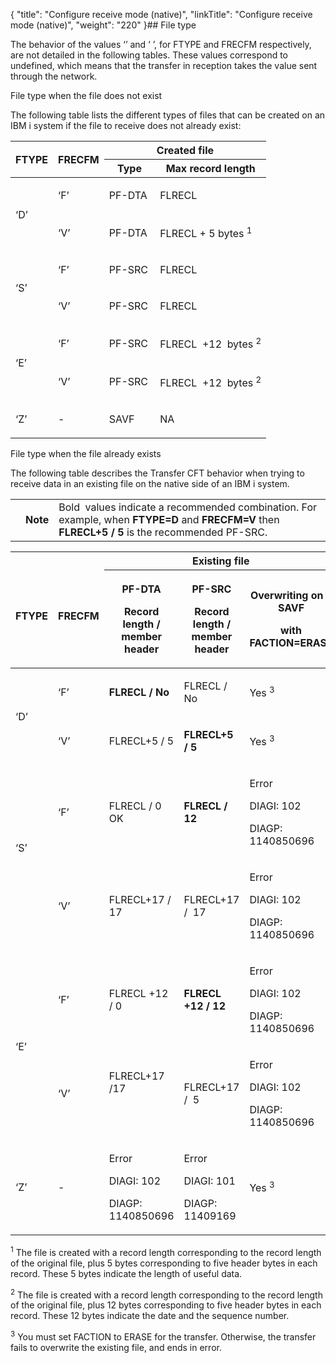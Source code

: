 {
    "title": "Configure receive mode (native)",
    "linkTitle": "Configure receive mode (native)",
    "weight": "220"
}## File type

The behavior of the values ‘’ and ‘ ’, for FTYPE and FRECFM respectively, are not detailed in the following tables. These values correspond to undefined, which means that the transfer in reception takes the value sent through the network. 

File type when the file does not exist

The following table lists the different types of files that can be created on an IBM i system if the file to receive does not already exist:

<table data-cellspacing="0">
<thead>
<tr class="header">
<th rowspan="2">FTYPE</th>
<th rowspan="2">FRECFM</th>
<th colspan="2">Created file</th>
</tr>
<tr class="odd">
<th>Type</th>
<th>Max record length</th>
</tr>
</thead>
<tbody>
<tr class="odd">
<td rowspan="2"><p>‘D’</p></td>
<td><p>‘F’</p></td>
<td><p>PF-DTA </p></td>
<td><p>FLRECL</p></td>
</tr>
<tr class="even">
<td><p>‘V’</p></td>
<td><p>PF-DTA</p></td>
<td><p>FLRECL + 5 bytes <sup>1</sup></p></td>
</tr>
<tr class="odd">
<td rowspan="2"><p>‘S’</p></td>
<td><p>‘F’</p></td>
<td><p>PF-SRC</p></td>
<td><p>FLRECL</p></td>
</tr>
<tr class="even">
<td><p>‘V’</p></td>
<td><p>PF-SRC</p></td>
<td><p>FLRECL</p></td>
</tr>
<tr class="odd">
<td rowspan="2"><p>‘E’</p></td>
<td><p>‘F’</p></td>
<td><p>PF-SRC</p></td>
<td><p>FLRECL  +12  bytes <sup>2</sup></p></td>
</tr>
<tr class="even">
<td><p>‘V’</p></td>
<td><p>PF-SRC</p></td>
<td><p>FLRECL  +12  bytes <sup>2</sup></p></td>
</tr>
<tr class="odd">
<td><p>‘Z’</p></td>
<td><p>-</p></td>
<td><p>SAVF</p></td>
<td><p>NA</p></td>
</tr>
</tbody>
</table>

File type when the file already exists

The following table describes the Transfer CFT behavior when trying to receive data in an existing file on the native side of an IBM i system.

<table data-cellpadding="0" data-cellspacing="0">
<tbody>
<tr class="odd">
<td data-valign="top"></td>
<td data-valign="top"><span><strong>Note</strong></span></td>
<td data-mc-autonum="&lt;b&gt;Note&lt;/b&gt;" data-valign="top">Bold  values indicate a recommended combination. For example, when <strong>FTYPE=D</strong> and <strong>FRECFM=V</strong> then <strong><strong>FLRECL+5 / 5</strong></strong> is the recommended PF-SRC.</td>
</tr>
</tbody>
</table>

<table data-cellspacing="0">
<thead>
<tr class="header">
<th rowspan="2">  FTYPE</th>
<th rowspan="2">  FRECFM</th>
<th colspan="3">Existing file</th>
</tr>
<tr class="odd">
<th><p>PF-DTA</p>
<p>Record length / member header</p></th>
<th><p>PF-SRC</p>
<p>Record length / member header</p></th>
<th><p>Overwriting on a SAVF</p>
<p>with FACTION=ERASE</p></th>
</tr>
</thead>
<tbody>
<tr class="odd">
<td rowspan="2"><p>‘D’</p></td>
<td><p>‘F’</p></td>
<td><p><strong>FLRECL / No</strong></p></td>
<td><p>FLRECL / No</p></td>
<td><p>Yes <sup>3</sup></p></td>
</tr>
<tr class="even">
<td><p>‘V’</p></td>
<td><p>FLRECL+5 / 5</p></td>
<td><p><strong>FLRECL+5 / 5</strong></p></td>
<td><p>Yes <sup>3</sup></p></td>
</tr>
<tr class="odd">
<td rowspan="2"><p>‘S’</p>
<p> </p></td>
<td><p>‘F’</p></td>
<td><p>FLRECL / 0  OK</p></td>
<td><p><strong>FLRECL / 12</strong></p></td>
<td><p>Error</p>
<p>DIAGI: 102</p>
<p>DIAGP: 1140850696</p></td>
</tr>
<tr class="even">
<td><p>‘V’</p></td>
<td><p>FLRECL+17 /  17</p></td>
<td><p>FLRECL+17 /  17</p></td>
<td><p>Error</p>
<p>DIAGI: 102</p>
<p>DIAGP: 1140850696</p></td>
</tr>
<tr class="odd">
<td rowspan="2"><p>‘E’</p></td>
<td><p>‘F’</p></td>
<td><p>FLRECL +12 / 0</p></td>
<td><p><strong>FLRECL +12 / 12</strong></p></td>
<td><p>Error</p>
<p>DIAGI: 102</p>
<p>DIAGP: 1140850696</p></td>
</tr>
<tr class="even">
<td><p>‘V’</p></td>
<td><p>FLRECL+17 /17</p>
<p> </p></td>
<td><p>FLRECL+17 /  5</p></td>
<td><p>Error</p>
<p>DIAGI: 102</p>
<p>DIAGP: 1140850696</p></td>
</tr>
<tr class="odd">
<td><p>‘Z’</p></td>
<td><p>-</p></td>
<td><p>Error</p>
<p>DIAGI: 102</p>
<p>DIAGP: 1140850696</p></td>
<td><p>Error</p>
<p>DIAGI: 101</p>
<p>DIAGP: 11409169</p></td>
<td><p>Yes <sup>3</sup></p></td>
</tr>
</tbody>
</table>

<sup>1</sup> The file is created with a record length corresponding to the record length of the original file, plus 5 bytes corresponding to five header bytes in each record. These 5 bytes indicate the length of useful data.

<sup>2</sup> The file is created with a record length corresponding to the record length of the original file, plus 12 bytes corresponding to five header bytes in each record. These 12 bytes indicate the date and the sequence number.

<sup>3</sup> You must set FACTION to ERASE for the transfer. Otherwise, the transfer fails to overwrite the existing file, and ends in error.
